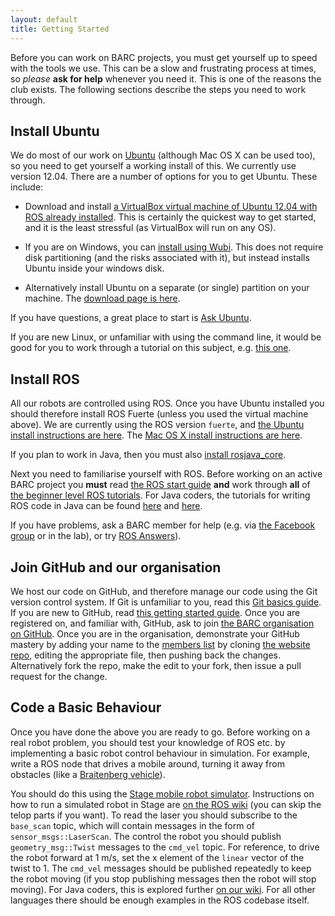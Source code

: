 ```yaml
---
layout: default
title: Getting Started
---
```


Before you can work on BARC projects, you must get yourself up to speed with the tools we use. This can be a slow and frustrating process at times, so *please* **ask for help** whenever you need it. This is one of the reasons the club exists. The following sections describe the steps you need to work through.

## Install Ubuntu

We do most of our work on [Ubuntu](http://ubuntu.com) (although Mac OS X can be used too), so you need to get yourself a working install of this. We currently use version 12.04. There are a number of options for you to get Ubuntu. These include:

 * Download and install [a VirtualBox virtual machine of Ubuntu 12.04 with ROS already installed](http://nootrix.com/2012/09/virtualizing-ros/). This is certainly the quickest way to get started, and it is the least stressful (as VirtualBox will run on any OS). 

 * If you are on Windows, you can [install using Wubi](http://www.ubuntu.com/download/desktop/windows-installer). This does not require disk partitioning (and the risks associated with it), but instead installs Ubuntu inside your windows disk.

 * Alternatively install Ubuntu on a separate (or single) partition on your machine. The [download page is here](http://www.ubuntu.com/download/desktop).

 If you have questions, a great place to start is [Ask Ubuntu](http://askubuntu.com).

If you are new Linux, or unfamiliar with using the command line, it would be good for you to work through a tutorial on this subject, e.g. [this one](http://www.ee.surrey.ac.uk/Teaching/Unix/).

## Install ROS

All our robots are controlled using ROS. Once you have Ubuntu installed you should therefore install ROS Fuerte (unless you used the virtual machine above). We are currently using the ROS version `fuerte`, and [the Ubuntu install instructions are here](http://www.ros.org/wiki/fuerte/Installation/Ubuntu). The [Mac OS X install instructions are here](http://www.ros.org/wiki/fuerte/Installation/OSX/Homebrew/Source).

If you plan to work in Java, then you must also [install rosjava_core](http://docs.rosjava.googlecode.com/hg/rosjava_core/html/installing.html).

Next you need to familiarise yourself with ROS. Before working on an active BARC project you **must** read [the ROS start guide](http://www.ros.org/wiki/ROS/StartGuide) **and** work through **all** of [the beginner level ROS tutorials](http://www.ros.org/wiki/ROS/Tutorials). For Java coders, the tutorials for writing ROS code in Java can be found [here](http://docs.rosjava.googlecode.com/hg/rosjava_core/html/getting_started.html) and [here](http://ros.org/wiki/rosjava_core/Tutorials/rosjava_tutorial_pubsub).

If you have problems, ask a BARC member for help (e.g. via [the Facebook group](https://www.facebook.com/groups/barcuk/) or in the lab), or try [ROS Answers](https://www.facebook.com/groups/barcuk/)).

## Join GitHub and our organisation

We host our code on GitHub, and therefore manage our code using the Git version control system. If Git is unfamiliar to you, read this [Git basics guide](http://git-scm.com/book/en/Getting-Started-Git-Basics). If you are new to GitHub, read [this getting started guide](https://help.github.com/articles/set-up-git). Once you are registered on, and familiar with, GitHub, ask to join [the BARC organisation on GitHub](https://github.com/barcuk). Once you are in the organisation, demonstrate your GitHub mastery by adding your name to the [members list](./members.html) by cloning [the website repo](https://github.com/barcuk/barcuk.github.com), editing the appropriate file, then pushing back the changes. Alternatively fork the repo, make the edit to your fork, then issue a pull request for the change.

## Code a Basic Behaviour

Once you have done the above you are ready to go. Before working on a real robot problem, you should test your knowledge of ROS etc. by implementing a basic robot control behaviour in simulation. For example, write a ROS node that drives a mobile around, turning it away from obstacles (like a [Braitenberg vehicle](http://en.wikipedia.org/wiki/Braitenberg_vehicle)).

You should do this using the [Stage mobile robot simulator](http://www.ros.org/wiki/stage). Instructions on how to run a simulated robot in Stage are [on the ROS wiki](http://www.ros.org/wiki/stage/Tutorials/SimulatingOneRobot) (you can skip the telop parts if you want). To read the laser you should subscribe to the `base_scan` topic, which will contain messages in the form of `sensor_msgs::LaserScan`. The control the robot you should publish `geometry_msg::Twist` messages to the `cmd_vel` topic. For reference, to drive the robot forward at 1 m/s, set the x element of the `linear` vector of the twist to 1. The `cmd_vel` messages should be published repeatedly to keep the robot moving (if you stop publishing messages then the robot will stop moving). For Java coders, this is explored further [on our wiki](https://github.com/barcuk/barcuk.github.com/wiki/Controlling-a-Simulated-Robot-in-Java). For all other languages there should be enough examples in the ROS codebase itself.





